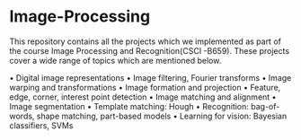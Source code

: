 # Image-Processing

This repository contains all the projects which we implemented as part of the course Image Processing and Recognition(CSCI -B659).
These projects cover a wide range of topics which are mentioned below. 

• Digital image representations
• Image filtering, Fourier transforms
• Image warping and transformations
• Image formation and projection
• Feature, edge, corner, interest point detection
• Image matching and alignment
• Image segmentation
• Template matching: Hough
• Recognition: bag-of-words, shape matching, part-based models
• Learning for vision: Bayesian classifiers, SVMs

